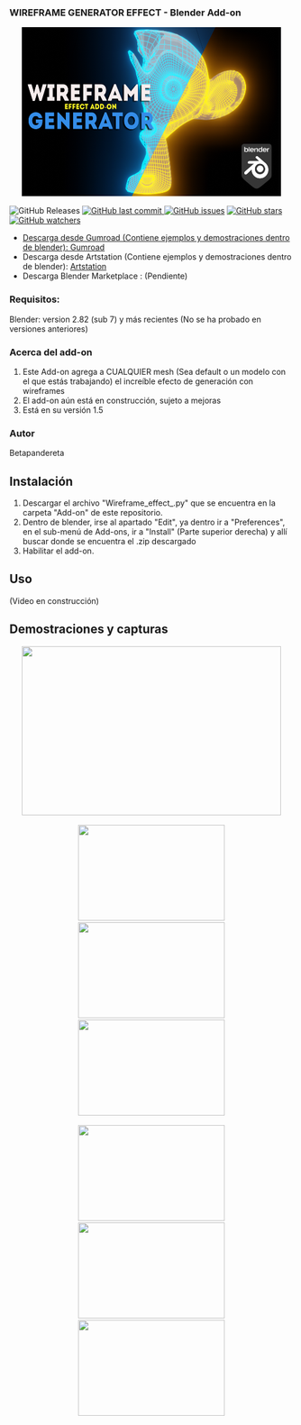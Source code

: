 ### WIREFRAME GENERATOR EFFECT  - Blender Add-on 

<p align="center">
  <img width="460" height="300" src=Demos/Presentacion_.png>
</p>

<img alt="GitHub Releases" src="https://img.shields.io/github/downloads/BETAPANDERETA/Wireframe-generator-effect-Blender-Addon-/v1.5/total?style=for-the-badge">  <a href="https://github.com/BETAPANDERETA/Wireframe-generator-effect-Blender-Addon-/issues"> <img alt="GitHub last commit" src="https://img.shields.io/github/last-commit/BETAPANDERETA/Wireframe-generator-effect-Blender-Addon-?color=purple&style=for-the-badge"> <img alt="GitHub issues" src="https://img.shields.io/github/issues/BETAPANDERETA/Wireframe-generator-effect-Blender-Addon-?style=for-the-badge"></a>  <a href="https://github.com/BETAPANDERETA/Wireframe-generator-effect-Blender-Addon-/stargazers"><img alt="GitHub stars" src="https://img.shields.io/github/stars/BETAPANDERETA/Wireframe-generator-effect-Blender-Addon-?style=for-the-badge"> <img alt="GitHub watchers" src="https://img.shields.io/github/watchers/BETAPANDERETA/Wireframe-generator-effect-Blender-Addon-?color=green&label=VIENDO&style=for-the-badge">

- Descarga desde Gumroad (Contiene ejemplos y demostraciones dentro de blender): [Gumroad](https://gum.co/qdkwV)
- Descarga desde Artstation (Contiene ejemplos y demostraciones dentro de blender): [Artstation](https://artstn.co/m/gJGq)
- Descarga Blender Marketplace : (Pendiente)

### Requisitos:
  Blender:
      version 2.82 (sub 7) y más recientes (No se ha probado en versiones anteriores)
### Acerca del add-on
1. Este Add-on agrega a CUALQUIER mesh (Sea default o un modelo con el que estás trabajando) el increíble efecto de generación con wireframes
2. El add-on aún está en construcción, sujeto a mejoras
3. Está en su versión 1.5
### Autor
Betapandereta
## Instalación
1. Descargar el archivo "Wireframe_effect_.py" que se encuentra en la carpeta "Add-on" de este repositorio. 
2. Dentro de blender, irse al apartado "Edit", ya dentro ir a "Preferences", en el sub-menú de Add-ons, ir a "Install" (Parte superior derecha) y allí buscar donde se encuentra el .zip descargado
3. Habilitar el add-on.
## Uso
(Video en construcción)
## Demostraciones y capturas

<p align="center">
  <img width="460" height="300" src=Demos/presentacion.gif>
</p>
<p align="center">
  <img width="260" height="170" src=Demos/demo_suzanne_1.gif>
  <img width="260" height="170" src=Demos/demo_suzanne_3.gif>
  <img width="260" height="170" src=Demos/demo_suzanne_2.gif>
</p>
<p align="center">
  <img width="260" height="170" src=Demos/demo_skull_vp.gif>
  <img width="260" height="170" src=Demos/demo_skull_w.gif>
  <img width="260" height="170" src=Demos/demo_skull.gif>
</p> 




